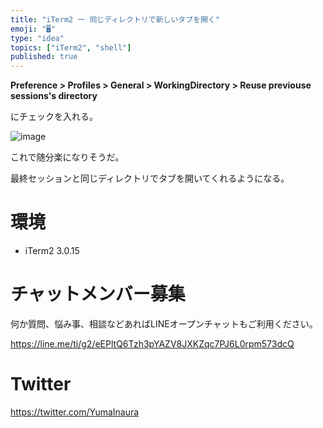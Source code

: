 ```yaml
---
title: "iTerm2 ー 同じディレクトリで新しいタブを開く"
emoji: "🖥"
type: "idea"
topics: ["iTerm2", "shell"]
published: true
---
```


**Preference > Profiles > General > WorkingDirectory > Reuse previouse sessions's directory**

にチェックを入れる。

![image](https://qiita-image-store.s3.amazonaws.com/0/89618/4d60d694-f459-6870-163c-ee41dfb0b5bb.png)

これで随分楽になりそうだ。

最終セッションと同じディレクトリでタブを開いてくれるようになる。

# 環境

- iTerm2 3.0.15








<!-- Update From Qiita API -->

# チャットメンバー募集


何か質問、悩み事、相談などあればLINEオープンチャットもご利用ください。

https://line.me/ti/g2/eEPltQ6Tzh3pYAZV8JXKZqc7PJ6L0rpm573dcQ





# Twitter


https://twitter.com/YumaInaura


<!-- Update From Qiita API -->


